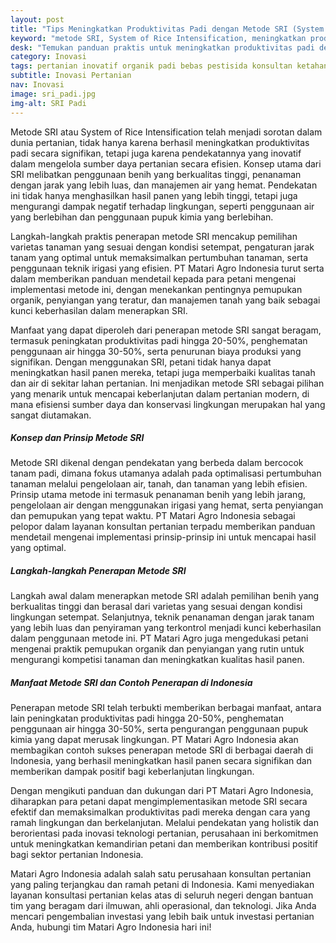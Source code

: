 ```yaml
---
layout: post
title: "Tips Meningkatkan Produktivitas Padi dengan Metode SRI (System of Rice Intensification)"
keyword: "metode SRI, System of Rice Intensification, meningkatkan produktivitas padi, teknik bercocok tanam, pertanian padi, PT Matari Agro Indonesia, konsultan pertanian, pelatihan pertanian terpadu"
desk: "Temukan panduan praktis untuk meningkatkan produktivitas padi dengan metode SRI (System of Rice Intensification). PT Matari Agro Indonesia sebagai konsultan dan pusat pelatihan pertanian terpadu memberikan tips, manfaat, dan contoh sukses penerapan metode SRI di Indonesia"
category: Inovasi
tags: pertanian inovatif organik padi bebas pestisida konsultan ketahanan pangan
subtitle: Inovasi Pertanian
nav: Inovasi
image: sri_padi.jpg
img-alt: SRI Padi
---
```


Metode SRI atau System of Rice Intensification telah menjadi sorotan dalam dunia pertanian, tidak hanya karena berhasil meningkatkan produktivitas padi secara signifikan, tetapi juga karena pendekatannya yang inovatif dalam mengelola sumber daya pertanian secara efisien. Konsep utama dari SRI melibatkan penggunaan benih yang berkualitas tinggi, penanaman dengan jarak yang lebih luas, dan manajemen air yang hemat. Pendekatan ini tidak hanya menghasilkan hasil panen yang lebih tinggi, tetapi juga mengurangi dampak negatif terhadap lingkungan, seperti penggunaan air yang berlebihan dan penggunaan pupuk kimia yang berlebihan.

Langkah-langkah praktis penerapan metode SRI mencakup pemilihan varietas tanaman yang sesuai dengan kondisi setempat, pengaturan jarak tanam yang optimal untuk memaksimalkan pertumbuhan tanaman, serta penggunaan teknik irigasi yang efisien. PT Matari Agro Indonesia turut serta dalam memberikan panduan mendetail kepada para petani mengenai implementasi metode ini, dengan menekankan pentingnya pemupukan organik, penyiangan yang teratur, dan manajemen tanah yang baik sebagai kunci keberhasilan dalam menerapkan SRI.

Manfaat yang dapat diperoleh dari penerapan metode SRI sangat beragam, termasuk peningkatan produktivitas padi hingga 20-50%, penghematan penggunaan air hingga 30-50%, serta penurunan biaya produksi yang signifikan. Dengan menggunakan SRI, petani tidak hanya dapat meningkatkan hasil panen mereka, tetapi juga memperbaiki kualitas tanah dan air di sekitar lahan pertanian. Ini menjadikan metode SRI sebagai pilihan yang menarik untuk mencapai keberlanjutan dalam pertanian modern, di mana efisiensi sumber daya dan konservasi lingkungan merupakan hal yang sangat diutamakan.

##### Konsep dan Prinsip Metode SRI
Metode SRI dikenal dengan pendekatan yang berbeda dalam bercocok tanam padi, dimana fokus utamanya adalah pada optimalisasi pertumbuhan tanaman melalui pengelolaan air, tanah, dan tanaman yang lebih efisien. Prinsip utama metode ini termasuk penanaman benih yang lebih jarang, pengelolaan air dengan menggunakan irigasi yang hemat, serta penyiangan dan pemupukan yang tepat waktu. PT Matari Agro Indonesia sebagai pelopor dalam layanan konsultan pertanian terpadu memberikan panduan mendetail mengenai implementasi prinsip-prinsip ini untuk mencapai hasil yang optimal.

##### Langkah-langkah Penerapan Metode SRI
Langkah awal dalam menerapkan metode SRI adalah pemilihan benih yang berkualitas tinggi dan berasal dari varietas yang sesuai dengan kondisi lingkungan setempat. Selanjutnya, teknik penanaman dengan jarak tanam yang lebih luas dan penyiraman yang terkontrol menjadi kunci keberhasilan dalam penggunaan metode ini. PT Matari Agro juga mengedukasi petani mengenai praktik pemupukan organik dan penyiangan yang rutin untuk mengurangi kompetisi tanaman dan meningkatkan kualitas hasil panen.

##### Manfaat Metode SRI dan Contoh Penerapan di Indonesia
Penerapan metode SRI telah terbukti memberikan berbagai manfaat, antara lain peningkatan produktivitas padi hingga 20-50%, penghematan penggunaan air hingga 30-50%, serta pengurangan penggunaan pupuk kimia yang dapat merusak lingkungan. PT Matari Agro Indonesia akan membagikan contoh sukses penerapan metode SRI di berbagai daerah di Indonesia, yang berhasil meningkatkan hasil panen secara signifikan dan memberikan dampak positif bagi keberlanjutan lingkungan.

Dengan mengikuti panduan dan dukungan dari PT Matari Agro Indonesia, diharapkan para petani dapat mengimplementasikan metode SRI secara efektif dan memaksimalkan produktivitas padi mereka dengan cara yang ramah lingkungan dan berkelanjutan. Melalui pendekatan yang holistik dan berorientasi pada inovasi teknologi pertanian, perusahaan ini berkomitmen untuk meningkatkan kemandirian petani dan memberikan kontribusi positif bagi sektor pertanian Indonesia.

Matari Agro Indonesia adalah salah satu perusahaan konsultan pertanian yang paling terjangkau dan ramah petani di Indonesia. Kami menyediakan layanan konsultasi pertanian kelas atas di seluruh negeri dengan bantuan tim yang beragam dari ilmuwan, ahli operasional, dan teknologi. Jika Anda mencari pengembalian investasi yang lebih baik untuk investasi pertanian Anda, hubungi tim Matari Agro Indonesia hari ini!

